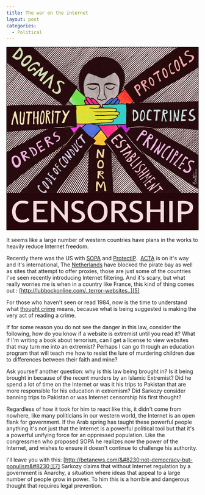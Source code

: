 ```yaml
---
title: The war on the internet
layout: post
categories:
  - Political
---
```

<p style="text-align: center;">
  <a href="/assets/images/2012/03/censorship.jpg"><img class="aligncenter  wp-image-101 img-thumbnail img-responsive" title="censorship" src="/assets/images/2012/03/censorship.jpg" alt="" width="540" height="481" /></a>
</p>

It seems like a large number of western countries have plans in the works to heavily reduce Internet freedom.<!-- more -->

Recently there was the US with [SOPA][1] and [ProtectIP][2].  [ACTA][3] is on it's way and it's international, The [Netherlands][4] have blocked the pirate bay as well as sites that attempt to offer proxies, those are just some of the countries I've seen recently introducing Internet filtering. And it's scary, but what really worries me is when in a country like France, this kind of thing comes out : [http://lubbockonline.com/..terror-websites..][5]

For those who haven't seen or read 1984, now is the time to understand what [thought crime][6] means, because what is being suggested is making the very act of reading a crime.

If for some reason you do not see the danger in this law, consider the following, how do you know if a website is extremist until you read it? What if I'm writing a book about terrorism, can I get a license to view websites that may turn me into an extremist? Perhaps I can go through an education program that will teach me how to resist the lure of murdering children due to differences between their faith and mine?

Ask yourself another question: why is this law being brought in? Is it being brought in because of the recent murders by an Islamic Extremist? Did he spend a lot of time on the Internet or was it his trips to Pakistan that are more responsible for his education in extremism? Did Sarkozy consider banning trips to Pakistan or was Internet censorship his first thought?

Regardless of how it took for him to react like this, it didn't come from nowhere, like many politicians in our western world, the Internet is an open flank for government. If the Arab spring has taught these powerful people anything it's not just that the Internet is a powerful political tool but that it's a powerful unifying force for an oppressed population. Like the congressmen who proposed SOPA he realizes now the power of the Internet, and wishes to ensure it doesn't continue to challenge his authority.

I'll leave you with this: [http://betanews.com/&#8230;not-democracy-but-populism&#8230;][7] Sarkozy claims that without Internet regulation by a government is Anarchy, a situation where ideas that appeal to a large number of people grow in power. To him this is a horrible and dangerous thought that requires legal prevention.

 [1]: http://en.wikipedia.org/wiki/Stop_Online_Piracy_Act
 [2]: http://en.wikipedia.org/wiki/PROTECT_IP_Act
 [3]: http://en.wikipedia.org/wiki/Anti-Counterfeiting_Trade_Agreement
 [4]: http://www.theregister.co.uk/2012/03/26/tpb_block_circumventing_proxy_site_shut_down/
 [5]: http://lubbockonline.com/technology/2012-03-25/sarkozy-jail-those-who-browse-terror-websites#.T3EDcFTNLx8
 [6]: http://en.wikipedia.org/wiki/Thoughtcrime
 [7]: http://betanews.com/2011/05/24/sarkozy-an-unregulated-internet-is-not-democracy-but-populism/